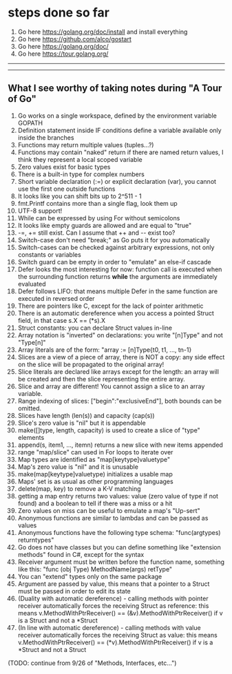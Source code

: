 # steps done so far

1. Go here <https://golang.org/doc/install> and install everything
1. Go here <https://github.com/alco/gostart>
1. Go here <https://golang.org/doc/>
1. Go here <https://tour.golang.org/>

---
---

## What I see worthy of taking notes during "A Tour of Go"

1. Go works on a single workspace, defined by the environment variable GOPATH
1. Definition statement inside IF conditions define a variable available only inside the branches
1. Functions may return multiple values (tuples...?)
1. Functions may contain "naked" return if there are named return values, I think they represent a local scoped variable
1. Zero values exist for basic types
1. There is a built-in type for complex numbers
1. Short variable declaration (:=) or explicit declaration (var), you cannot use the first one outside functions
1. It looks like you can shift bits up to 2^511 - 1
1. fmt.Printf contains more than a single flag, look them up
1. UTF-8 support!
1. While can be expressed by using For without semicolons
1. It looks like empty guards are allowed and are equal to "true"
1. -=, += still exist. Can I assume that ++ and -- exist too?
1. Switch-case don't need "break;" as Go puts it for you automatically
1. Switch-cases can be checked against arbitrary expressions, not only constants or variables
1. Switch guard can be empty in order to "emulate" an else-if cascade
1. Defer looks the most interesting for now: function call is executed when the surrounding function returns **while** the arguments are immediately evaluated
1. Defer follows LIFO: that means multiple Defer in the same function are executed in reversed order
1. There are pointers like C, except for the lack of pointer arithmetic
1. There is an automatic dereference when you access a pointed Struct field, in that case s.X == (*s).X
1. Struct constants: you can declare Struct values in-line
1. Array notation is "inverted" on declarations: you write "\[n]Type" and not "Type\[n]"
1. Array literals are of the form: "array := \[n]Type{t0, t1, ..., tn-1}
1. Slices are a view of a piece of array, there is NOT a copy: any side effect on the slice will be propagated to the original array!
1. Slice literals are declared like arrays except for the length: an array will be created and then the slice representing the entire array.
1. Slice and array are different! You cannot assign a slice to an array variable.
1. Range indexing of slices: \["begin":"exclusiveEnd"\], both bounds can be omitted.
1. Slices have length (len(s)) and capacity (cap(s))
1. Slice's zero value is "nil" but it is appendable
1. make(\[]type, length, capacity) is used to create a slice of "type" elements
1. append(s, item1, ..., itemn) returns a new slice with new items appended
1. range "map/slice" can used in For loops to iterate over
1. Map types are identified as "map\[keytype]valuetype"
1. Map's zero value is "nil" and it is unusable
1. make(map\[keytype]valuetype) initializes a usable map
1. Maps' set is as usual as other programming languages
1. delete(map, key) to remove a K-V matching
1. getting a map entry returns two values: value (zero value of type if not found) and a boolean to tell if there was a miss or a hit
1. Zero values on miss can be useful to emulate a map's "Up-sert"
1. Anonymous functions are similar to lambdas and can be passed as values
1. Anonymous functions have the following type schema: "func(argtypes) returntypes"
1. Go does not have classes but you can define something like "extension methods" found in C#, except for the syntax
1. Receiver argument must be written before the function name, something like this: "func (obj Type) MethodName(args) retType"
1. You can "extend" types only on the same package
1. Argument are passed by value, this means that a pointer to a Struct must be passed in order to edit its state
1. (Duality with automatic dereference) - calling methods with pointer receiver automatically forces the receiving Struct as reference: this means v.MethodWithPtrReceiver() == (&v).MethodWithPtrReceiver() if v is a Struct and not a *Struct
1. (In line with automatic dereference) - calling methods with value receiver automatically forces the receiving Struct as value: this means v.MethodWithPtrReceiver() == (*v).MethodWithPtrReceiver() if v is a *Struct and not a Struct

(TODO: continue from 9/26 of "Methods, Interfaces, etc...")
